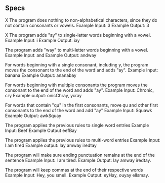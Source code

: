 ## Specs
X The program does nothing to non-alphabetical characters, since they do not contain consonants or vowels.
Example Input: 3
Example Output: 3

X The program adds "ay" to single-letter words beginning with a vowel.
Example Input: i
Example Output: iay

The program adds "way" to multi-letter words beginning with a vowel.
Example Input: and
Example Output: andway

For words beginning with a single consonant, including y, the program moves the consonant to the end of the word and adds "ay".
Example Input: banana
Example Output: ananabay

For words beginning with multiple consonants the program moves the consonant to the end of the word and adds "ay".
Example Input: Chronic, cry
Example output: onicChray, ycray

For words that contain "qu" in the first consonants, move qu and other first consonants to the end of the word and add "ay"
Example Input: Squawk
Example Output: awkSquay

The program applies the previous rules to single word entries
Example Input: Beef
Example Output eefBay

The program applies the previous rules to multi-word entries
Example Input: I am tired
Example output: Iay amway iredtay

The program will make sure ending punctuation remains at the end of the sentence
Example Input: I am tired.
Example Output: Iay amway iredtay.

The program will keep commas at the end of their respective words
Example Input: Hey, you smell.
Example Output: eyHay, ouyay ellsmay.
